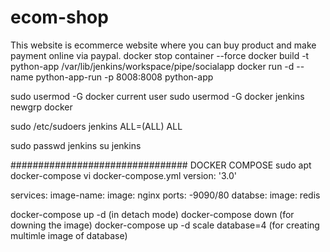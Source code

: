 # ecom-shop
This website is ecommerce website where you can buy product and make payment online via paypal.
docker stop container --force 
docker build -t python-app /var/lib/jenkins/workspace/pipe/socialapp
docker run -d --name python-app-run -p 8008:8008 python-app


sudo usermod -G docker current user
sudo usermod -G docker jenkins
newgrp docker

sudo /etc/sudoers
jenkins ALL=(ALL) ALL

sudo passwd jenkins
su jenkins

################################
DOCKER COMPOSE
sudo apt docker-compose
vi docker-compose.yml
version: '3.0'

services:
  image-name:
    image: nginx
    ports:
      -9090/80
  databse:
    image: redis

docker-compose up -d (in detach mode)
docker-compose down (for downing the image)
docker-compose up -d scale database=4 (for creating multimle image of database)


